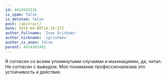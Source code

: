 ```yaml
---
id: 4414563216
is_spam: false
is_deleted: false
post: /abstract/
date: 2019-04-08T16:10:37Z
author_fullname: 'Ivan Grishaev'
author_nickname: 'igrishaev'
author_is_anon: false
parent: 4414341481
---
```


<p>Я согласен со всеми упомянутыми случаями и махинациями, да, читал. Не согласен с выводом. Мое понимание профессионализма это устойчивость и действие.</p>
